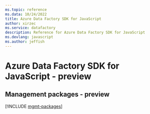 ```yaml
---
ms.topic: reference
ms.data: 10/24/2022
title: Azure Data Factory SDK for JavaScript
author: xirzec
ms.service: datafactory
description: Reference for Azure Data Factory SDK for JavaScript
ms.devlang: javascript
ms.author: jeffish
---
```

# Azure Data Factory SDK for JavaScript - preview

## Management packages - preview
[!INCLUDE [mgmt-packages](data-factory-mgmt-index.md)]
